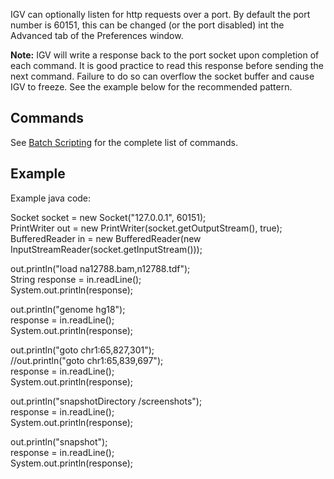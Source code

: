 IGV can optionally listen for http requests over a port. By default the port number is 60151, this can be changed (or the port disabled)
int the Advanced tab of the Preferences window.

**Note:**  IGV will write a response back to the port socket upon completion of each command. It is good practice to
read this response before sending the next command. Failure to do so can overflow the socket buffer and cause IGV to
freeze. See the example below for the recommended pattern.

Commands
--------

See [Batch Scripting](../tools/batch.md) for the complete list of commands.

Example
-------

Example java code:

Socket socket = new Socket("127.0.0.1", 60151);  
PrintWriter out = new PrintWriter(socket.getOutputStream(), true);  
BufferedReader in = new BufferedReader(new InputStreamReader(socket.getInputStream()));

out.println("load na12788.bam,n12788.tdf");  
String response = in.readLine();  
System.out.println(response);

out.println("genome hg18");  
response = in.readLine();  
System.out.println(response);

out.println("goto chr1:65,827,301");  
//out.println("goto chr1:65,839,697");  
response = in.readLine();  
System.out.println(response);

out.println("snapshotDirectory /screenshots");  
response = in.readLine();  
System.out.println(response);

out.println("snapshot");  
response = in.readLine();  
System.out.println(response);
